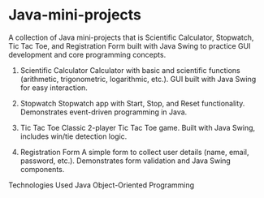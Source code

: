 # Java-mini-projects
A collection of Java mini-projects that is Scientific Calculator, Stopwatch, Tic Tac Toe, and Registration Form built with Java Swing to practice GUI development and core programming concepts.

1. Scientific Calculator
Calculator with basic and scientific functions (arithmetic, trigonometric, logarithmic, etc.).
GUI built with Java Swing for easy interaction.

 2. Stopwatch
Stopwatch app with Start, Stop, and Reset functionality.
Demonstrates event-driven programming in Java.

3. Tic Tac Toe
Classic 2-player Tic Tac Toe game.
Built with Java Swing, includes win/tie detection logic.

4. Registration Form
A simple form to collect user details (name, email, password, etc.).
Demonstrates form validation and Java Swing components.

Technologies Used
Java
Object-Oriented Programming 

